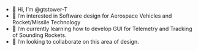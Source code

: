 - 👋 Hi, I’m @gtstower-T
- 👀 I’m interested in Software design for Aerospace Vehicles and Rocket/Missile Technology
- 🌱 I’m currently learning how to develop GUI for Telemetry and Tracking of Sounding Rockets.
- 💞️ I’m looking to collaborate on this area of design.


<!---
gtstower-T/gtstower-T is a ✨ special ✨ repository because its `README.md` (this file) appears on your GitHub profile.
You can click the Preview link to take a look at your changes.
--->
